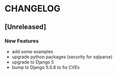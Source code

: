 # CHANGELOG

## [Unreleased]

### New Features

- add some examples
- upgrade python packages (security for sqlparse)
- upgrade to Django 5
- bump to Django 5.0.8 to fix CVEs


